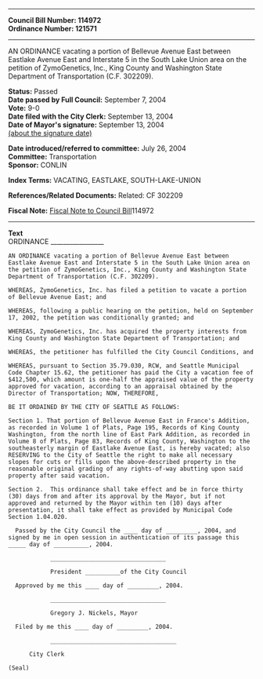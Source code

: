 * * * * *  
  
**Council Bill Number: [](#h0)[](#h2)114972**   
**Ordinance Number: 121571**  
  
* * * * *  
  
AN ORDINANCE vacating a portion of Bellevue Avenue East between Eastlake Avenue East and Interstate 5 in the South Lake Union area on the petition of ZymoGenetics, Inc., King County and Washington State Department of Transportation (C.F. 302209).  
  
**Status:** Passed   
**Date passed by Full Council:** September 7, 2004   
**Vote:** 9-0   
**Date filed with the City Clerk:** September 13, 2004   
**Date of Mayor's signature:** September 13, 2004   
[(about the signature date)](/~public/approvaldate.htm)   
  
  
**Date introduced/referred to committee:** July 26, 2004   
**Committee:** Transportation   
**Sponsor:** CONLIN   
  
**Index Terms:** VACATING, EASTLAKE, SOUTH-LAKE-UNION  
  
**References/Related Documents:** Related: CF 302209  
  
**Fiscal Note:** [Fiscal Note to Council Bill](http://clerk.seattle.gov/~public/fnote/114972.htm)[](#h1)[](#h3)114972  
  
* * * * *  
  
**Text**  
    ORDINANCE _________________  
  
    AN ORDINANCE vacating a portion of Bellevue Avenue East between  
    Eastlake Avenue East and Interstate 5 in the South Lake Union area on  
    the petition of ZymoGenetics, Inc., King County and Washington State  
    Department of Transportation (C.F. 302209).  
  
    WHEREAS, ZymoGenetics, Inc. has filed a petition to vacate a portion  
    of Bellevue Avenue East; and  
  
    WHEREAS, following a public hearing on the petition, held on September  
    17, 2002, the petition was conditionally granted; and  
  
    WHEREAS, ZymoGenetics, Inc. has acquired the property interests from  
    King County and Washington State Department of Transportation; and  
  
    WHEREAS, the petitioner has fulfilled the City Council Conditions, and  
  
    WHEREAS, pursuant to Section 35.79.030, RCW, and Seattle Municipal  
    Code Chapter 15.62, the petitioner has paid the City a vacation fee of  
    $412,500, which amount is one-half the appraised value of the property  
    approved for vacation, according to an appraisal obtained by the  
    Director of Transportation; NOW, THEREFORE,  
  
    BE IT ORDAINED BY THE CITY OF SEATTLE AS FOLLOWS:  
  
    Section 1. That portion of Bellevue Avenue East in France's Addition,  
    as recorded in Volume 1 of Plats, Page 195, Records of King County  
    Washington, from the north line of East Park Addition, as recorded in  
    Volume 8 of Plats, Page 83, Records of King County, Washington to the  
    southeasterly margin of Eastlake Avenue East, is hereby vacated; also  
    RESERVING to the City of Seattle the right to make all necessary  
    slopes for cuts or fills upon the above-described property in the  
    reasonable original grading of any rights-of-way abutting upon said  
    property after said vacation.  
  
    Section 2.  This ordinance shall take effect and be in force thirty  
    (30) days from and after its approval by the Mayor, but if not  
    approved and returned by the Mayor within ten (10) days after  
    presentation, it shall take effect as provided by Municipal Code  
    Section 1.04.020.  
  
      Passed by the City Council the ____ day of _________, 2004, and  
    signed by me in open session in authentication of its passage this  
    _____ day of __________, 2004.  
  
                _________________________________  
  
                President __________of the City Council  
  
      Approved by me this ____ day of _________, 2004.  
  
                _________________________________  
  
                Gregory J. Nickels, Mayor  
  
      Filed by me this ____ day of _________, 2004.  
  
                ____________________________________  
  
          City Clerk  
  
    (Seal)  
